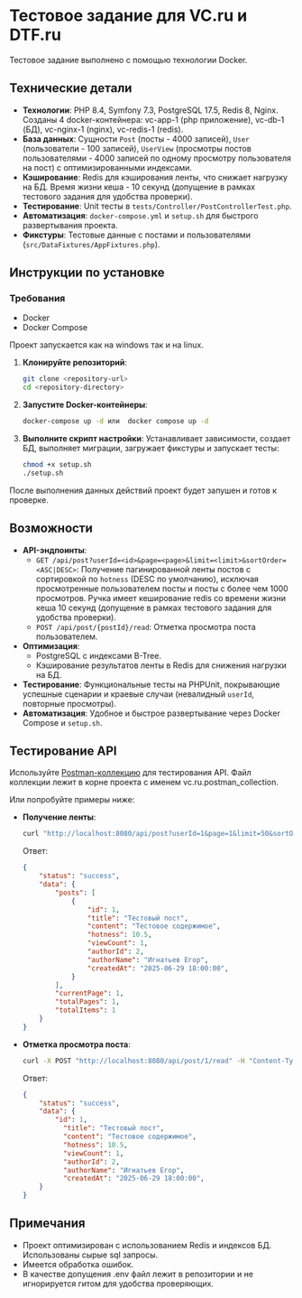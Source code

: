 # Тестовое задание для VC.ru и DTF.ru

Тестовое задание выполнено с помощью технологии Docker. 

## Технические детали
- **Технологии**: PHP 8.4, Symfony 7.3, PostgreSQL 17.5, Redis 8, Nginx. Созданы 4 docker-контейнера: vc-app-1 (php приложение), vc-db-1 (БД), vc-nginx-1 (nginx), vc-redis-1 (redis).
- **База данных**: Сущности `Post` (посты - 4000 записей), `User` (пользователи - 100 записей), `UserView` (просмотры постов пользователями - 4000 записей по одному просмотру пользователя на пост) с оптимизированными индексами.
- **Кэширование**: Redis для кэширования ленты, что снижает нагрузку на БД. Время жизни кеша  - 10 секунд (допущение в рамках тестового задания для удобства проверки).
- **Тестирование**: Unit тесты в `tests/Controller/PostControllerTest.php`.
- **Автоматизация**: `docker-compose.yml` и `setup.sh` для быстрого развертывания проекта.
- **Фикстуры**: Тестовые данные с постами и пользователями (`src/DataFixtures/AppFixtures.php`).

## Инструкции по установке

### Требования
- Docker
- Docker Compose

Проект запускается как на windows так и на linux.

1. **Клонируйте репозиторий**:
   ```bash
   git clone <repository-url>
   cd <repository-directory>
   ```

2. **Запустите Docker-контейнеры**:
   ```bash
   docker-compose up -d или  docker compose up -d
   ```

3. **Выполните скрипт настройки**:
   Устанавливает зависимости, создает БД, выполняет миграции, загружает фикстуры и запускает тесты:
   ```bash
   chmod +x setup.sh
   ./setup.sh
   ```

После выполнения данных действий проект будет запушен и готов к проверке.

## Возможности

- **API-эндпоинты**:
  - `GET /api/post?userId=<id>&page=<page>&limit=<limit>&sortOrder=<ASC|DESC>`: Получение пагинированной ленты постов с сортировкой по `hotness` (DESC по умолчанию), исключая просмотренные пользователем посты и посты с более чем 1000 просмотров.  Ручка имеет кеширование redis со времени жизни кеша 10 секунд (допущение в рамках тестового задания для удобства проверки).
  - `POST /api/post/{postId}/read`: Отметка просмотра поста пользователем.
- **Оптимизация**:
  - PostgreSQL с индексами B-Tree.
  - Кэширование результатов ленты в Redis для снижения нагрузки на БД.
- **Тестирование**: Функциональные тесты на PHPUnit, покрывающие успешные сценарии и краевые случаи (невалидный `userId`, повторные просмотры).
- **Автоматизация**: Удобное и быстрое развертывание через Docker Compose и `setup.sh`.

## Тестирование API
Используйте [Postman-коллекцию](dtf_api.postman_collection.json) для тестирования API. Файл коллекции лежит в корне проекта с именем vc.ru.postman_collection.

Или попробуйте примеры ниже:

- **Получение ленты**:
   ```bash
   curl "http://localhost:8080/api/post?userId=1&page=1&limit=50&sortOrder=DESC"
   ```
   Ответ:
   ```json
   {
       "status": "success",
       "data": {
           "posts": [
               {
                   "id": 1,
                   "title": "Тестовый пост",
                   "content": "Тестовое содержимое",
                   "hotness": 10.5,
                   "viewСount": 1,
                   "authorId": 2,
                   "authorName": "Игнатьев Егор",
                   "createdAt": "2025-06-29 18:00:00",
               }
           ],
           "currentPage": 1,
           "totalPages": 1,
           "totalItems": 1
       }
   }
   ```

- **Отметка просмотра поста**:
   ```bash
   curl -X POST "http://localhost:8080/api/post/1/read" -H "Content-Type: application/json" -d '{"userId": 1}'
   ```
   Ответ:
   ```json
   {
       "status": "success",
       "data": {
           "id": 1,
             "title": "Тестовый пост",
             "content": "Тестовое содержимое",
             "hotness": 10.5,
             "viewСount": 1,
             "authorId": 2,
             "authorName": "Игнатьев Егор",
             "createdAt": "2025-06-29 18:00:00",
       }
   }
   ```

## Примечания
- Проект оптимизирован с использованием Redis и индексов БД. Использованы сырые sql запросы.
- Имеется обработка ошибок.
- В качестве допущения .env файл лежит в репозитории и не игнорируется гитом для удобства проверяющих.
